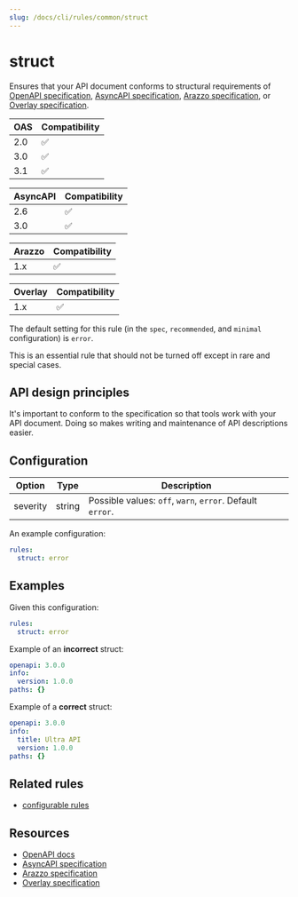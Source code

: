 ```yaml
---
slug: /docs/cli/rules/common/struct
---
```


# struct

Ensures that your API document conforms to structural requirements of [OpenAPI specification](https://spec.openapis.org/oas/v3.1.0.html), [AsyncAPI specification](https://www.asyncapi.com/docs/reference/specification/v3.0.0), [Arazzo specification](https://spec.openapis.org/arazzo/latest.html), or [Overlay specification](https://spec.openapis.org/overlay/latest.html).

| OAS | Compatibility |
| --- | ------------- |
| 2.0 | ✅            |
| 3.0 | ✅            |
| 3.1 | ✅            |

| AsyncAPI | Compatibility |
| -------- | ------------- |
| 2.6      | ✅            |
| 3.0      | ✅            |

| Arazzo | Compatibility |
| ------ | ------------- |
| 1.x    | ✅            |

| Overlay | Compatibility |
| ------- | ------------- |
| 1.x     | ✅            |

The default setting for this rule (in the `spec`, `recommended`, and `minimal` configuration) is `error`.

This is an essential rule that should not be turned off except in rare and special cases.

## API design principles

It's important to conform to the specification so that tools work with your API document. Doing so makes writing and maintenance of API descriptions easier.

## Configuration

| Option   | Type   | Description                                               |
| -------- | ------ | --------------------------------------------------------- |
| severity | string | Possible values: `off`, `warn`, `error`. Default `error`. |

An example configuration:

```yaml
rules:
  struct: error
```

## Examples

Given this configuration:

```yaml
rules:
  struct: error
```

Example of an **incorrect** struct:

```yaml
openapi: 3.0.0
info:
  version: 1.0.0
paths: {}
```

Example of a **correct** struct:

```yaml
openapi: 3.0.0
info:
  title: Ultra API
  version: 1.0.0
paths: {}
```

## Related rules

- [configurable rules](../configurable-rules.md)

## Resources

- [OpenAPI docs](https://redocly.com/learn/openapi/learning-openapi)
- [AsyncAPI specification](https://www.asyncapi.com/docs/reference/specification/v3.0.0)
- [Arazzo specification](https://spec.openapis.org/arazzo/latest.html)
- [Overlay specification](https://spec.openapis.org/overlay/latest.html)
